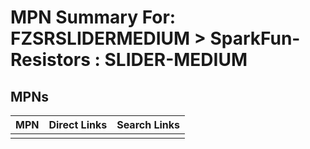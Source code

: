 



# MPN Summary For: FZSRSLIDERMEDIUM > SparkFun-Resistors : SLIDER-MEDIUM

## MPNs
  

|MPN|Direct Links|Search Links|
| :--- | :--- | :--- |
||||
